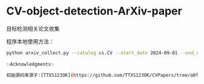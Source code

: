 # CV-object-detection-ArXiv-paper
目标检测相关论文收集

程序本地使用方法：
```bash
python arxiv_collect.py --catalog cs.CV --start_date 2024-09-01 --end_date 2024-12-25 --order descending  
     
✨Acknowledgments✨

初始源码来源于:[TTXS123OK](https://github.com/TTXS123OK/CVPapers/tree/a0f078f202a6f682155eb15c59848f757d5faacd)
